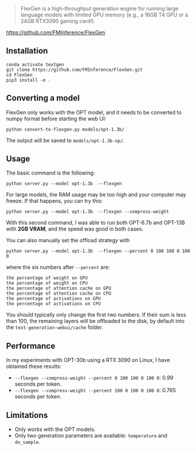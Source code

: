 >FlexGen is a high-throughput generation engine for running large language models with limited GPU memory (e.g., a 16GB T4 GPU or a 24GB RTX3090 gaming card!).

https://github.com/FMInference/FlexGen

## Installation

```
conda activate textgen
git clone https://github.com/FMInference/FlexGen.git
cd FlexGen
pip3 install -e .
```

## Converting a model

FlexGen only works with the OPT model, and it needs to be converted to numpy format before starting the web UI:

```
python convert-to-flexgen.py models/opt-1.3b/
```

The output will be saved to `models/opt-1.3b-np/`.

## Usage

The basic command is the following:

```
python server.py --model opt-1.3b  --flexgen
```

For large models, the RAM usage may be too high and your computer may freeze. If that happens, you can try this:

```
python server.py --model opt-1.3b  --flexgen --compress-weight
```

With this second command, I was able to run both OPT-6.7b and OPT-13B with **2GB VRAM**, and the speed was good in both cases.

You can also manually set the offload strategy with

```
python server.py --model opt-1.3b  --flexgen --percent 0 100 100 0 100 0
```

where the six numbers after `--percent` are:

```
the percentage of weight on GPU
the percentage of weight on CPU
the percentage of attention cache on GPU
the percentage of attention cache on CPU
the percentage of activations on GPU
the percentage of activations on CPU
```

You should typically only change the first two numbers. If their sum is less than 100, the remaining layers will be offloaded to the disk, by default into the `text-generation-webui/cache` folder.

## Performance

In my experiments with OPT-30b using a RTX 3090 on Linux, I have obtained these results:

* `--flexgen --compress-weight --percent 0 100 100 0 100 0`: 0.99 seconds per token.
* `--flexgen --compress-weight --percent 100 0 100 0 100 0`: 0.765 seconds per token.

## Limitations

* Only works with the OPT models.
* Only two generation parameters are available: `temperature` and `do_sample`.